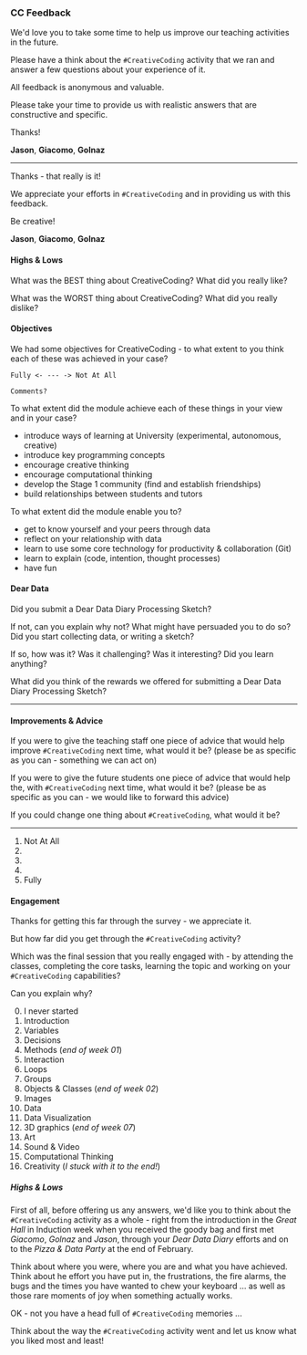### CC Feedback

We'd love you to take some time to help us improve our teaching activities in the future.

Please have a think about the <code>#CreativeCoding</code> activity that we ran and answer a few questions about your experience of it.

All feedback is anonymous and valuable.

Please take your time to provide us with realistic answers that are constructive and specific.

Thanks!

**Jason**, **Giacomo**, **Golnaz**

---

Thanks - that really is it!

We appreciate your efforts in <code>#CreativeCoding</code> and in providing us with this feedback.

Be creative!

**Jason**, **Giacomo**, **Golnaz**


#### Highs & Lows

What was the BEST thing about CreativeCoding?
What did you really like?

What was the WORST thing about CreativeCoding?
What did you really dislike?

#### Objectives

We had some objectives for CreativeCoding - to what extent to you think each of these was achieved in your case?

    Fully <- --- -> Not At All

    Comments?

To what extent did the module achieve each of these things in your view and in your case?
 * introduce ways of learning at University (experimental, autonomous, creative)
 * introduce key programming concepts
 * encourage creative thinking
 * encourage computational thinking
 * develop the Stage 1 community (find and establish friendships)
 * build relationships between students and tutors

To what extent did the module enable you to?
 * get to know yourself and your peers through data
 * reflect on your relationship with data
 * learn to use some core technology for productivity & collaboration (Git)
 * learn to explain (code, intention, thought processes)
 * have fun


#### Dear Data

Did you submit a Dear Data Diary Processing Sketch?

If not, can you explain why not?
What might have persuaded you to do so?
Did you start collecting data, or writing a sketch?

If so, how was it? Was it challenging? Was it interesting?
Did you learn anything?

What did you think of the rewards we offered for submitting a Dear Data Diary Processing Sketch?

---

#### Improvements & Advice

If you were to give the teaching staff one piece of advice that would help improve <code>#CreativeCoding</code> next time, what would it be?
(please be as specific as you can - something we can act on)

If you were to give the future students one piece of advice that would help the, with <code>#CreativeCoding</code> next time, what would it be?
(please be as specific as you can - we would like to forward this advice)

If you could change one thing about <code>#CreativeCoding</code>, what would it be?

---

1. Not At All
2.
3.
4.
5. Fully

#### Engagement

Thanks for getting this far through the survey - we appreciate it.

But how far did you get through the <code>#CreativeCoding</code> activity?

Which was the final session that you really engaged with - by attending the classes, completing the core tasks, learning the topic and working on your <code>#CreativeCoding</code> capabilities?

Can you explain why?

0. I never started
1. Introduction
2. Variables
3. Decisions
4. Methods (<em>end of week 01</em>)
5. Interaction
6. Loops
7. Groups
8. Objects &amp; Classes (<em>end of week 02</em>)
9. Images
10. Data
11. Data Visualization
12. 3D graphics (<em>end of week 07</em>)
13. Art
14. Sound &amp; Video
15. Computational Thinking
16. Creativity (<em>I stuck with it to the end!</em>)


<h5>Highs &amp; Lows</h5>
<p>First of all, before offering us any answers, we'd like you to think about the <code>#CreativeCoding</code> activity as a whole - right from the introduction in the <em>Great Hall</em> in Induction week when you received the goody bag and first met <em>Giacomo</em>, <em>Golnaz</em> and <em>Jason</em>, through your <em>Dear Data Diary</em> efforts and on to the <em>Pizza &amp; Data Party</em> at the end of February.</p>
<p>Think about where you were, where you are and what you have achieved.<br/> Think about he effort you have put in, the frustrations, the fire alarms, the bugs and the times you have wanted to chew your keyboard ... as well as those rare moments of joy when something actually works.</p>
<p>OK - not you have a head full of <code>#CreativeCoding</code> memories ...</p>
<p>Think about the way the <code>#CreativeCoding</code> activity went and let us know what you liked most and least!</p>